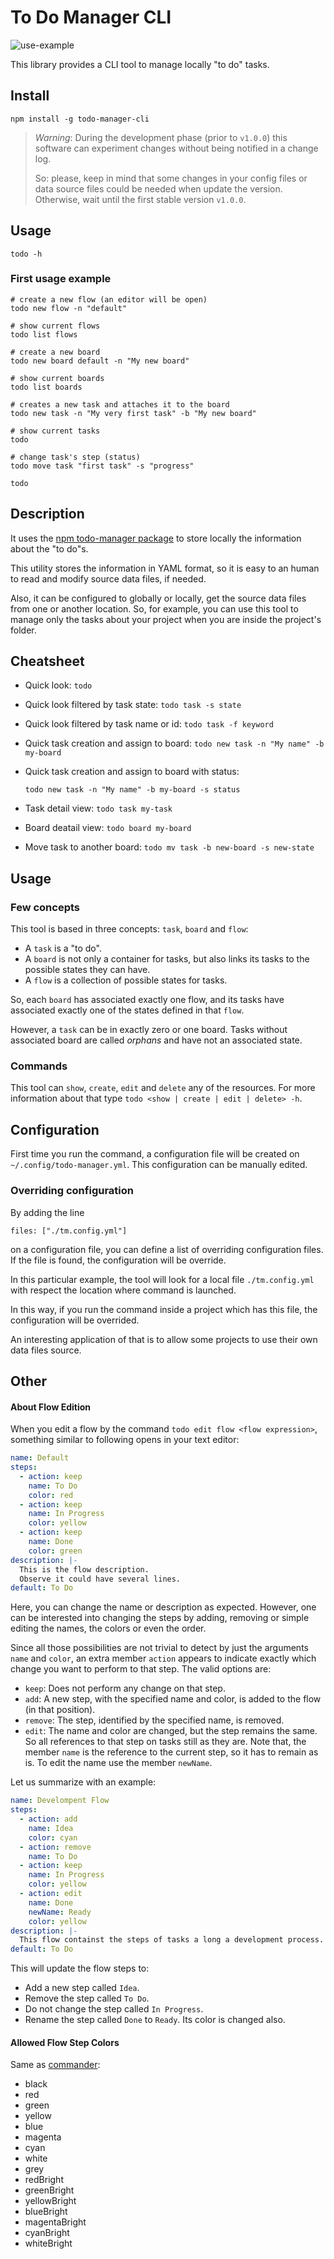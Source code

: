 # To Do Manager CLI

![use-example](example.gif)

This library provides a CLI tool to manage locally "to do" tasks.

## Install

```
npm install -g todo-manager-cli
```

> *Warning*: During the development phase (prior to `v1.0.0`) this software can
experiment changes without being notified in a change log.
>
> So: please, keep in mind that some changes in your config files or data source
files could be needed when update the version.
Otherwise, wait until the first stable version `v1.0.0`.

## Usage

```
todo -h
```

### First usage example


```
# create a new flow (an editor will be open)
todo new flow -n "default"

# show current flows
todo list flows

# create a new board
todo new board default -n "My new board"

# show current boards
todo list boards

# creates a new task and attaches it to the board
todo new task -n "My very first task" -b "My new board"

# show current tasks
todo

# change task's step (status)
todo move task "first task" -s "progress"

todo
```

## Description

It uses the [npm todo-manager package](https://www.npmjs.com/package/todo-manager) to store locally the information about the "to do"s.

This utility stores the information in YAML format, so it is easy to an human to read and modify source data files, if needed.

Also, it can be configured to globally or locally, get the source data files from one or another location. So, for example, you can use this tool to manage only the tasks about your project when you are inside the project's folder.

## Cheatsheet

- Quick look: `todo`
- Quick look filtered by task state: `todo task -s state`
- Quick look filtered by task name or id: `todo task -f keyword`
- Quick task creation and assign to board: `todo new task -n "My name" -b my-board`
- Quick task creation and assign to board with status:

  ```todo new task -n "My name" -b my-board -s status```

- Task detail view: `todo task my-task`
- Board deatail view: `todo board my-board`
- Move task to another board: `todo mv task -b new-board -s new-state`

## Usage

### Few concepts

This tool is based in three concepts: `task`, `board` and `flow`:

  - A `task` is a "to do".
  - A `board` is not only a container for tasks, but also links its tasks to the possible states they can have.
  - A `flow` is a collection of possible states for tasks.

So, each `board` has associated exactly one flow, and its tasks have associated exactly one of the states defined in that `flow`.

However, a `task` can be in exactly zero or one board. Tasks without associated board are called _orphans_ and have not an associated state.

### Commands

This tool can `show`, `create`, `edit` and `delete` any of the resources.
For more information about that type `todo <show | create | edit | delete> -h`.

## Configuration

First time you run the command, a configuration file will be created on `~/.config/todo-manager.yml`. This configuration can be manually edited.

### Overriding configuration

By adding the line

```
files: ["./tm.config.yml"]
```

on a configuration file, you can define a list of overriding configuration files.
If the file is found, the configuration will be override.

In this particular example, the tool will look for a local file `./tm.config.yml` with respect the location where command is launched.

In this way, if you run the command inside a project which has this file, the configuration will be overrided.

An interesting application of that is to allow some projects to use their own data files source.

## Other

#### About Flow Edition

When you edit a flow by the command `todo edit flow <flow expression>`, something similar to following opens in your text editor:

```yaml
name: Default
steps:
  - action: keep
    name: To Do
    color: red
  - action: keep
    name: In Progress
    color: yellow
  - action: keep
    name: Done
    color: green
description: |-
  This is the flow description.
  Observe it could have several lines.
default: To Do
```

Here, you can change the name or description as expected.
However, one can be interested into changing the steps by adding, removing or simple editing the names, the colors or even the order.

Since all those possibilities are not trivial to detect by just the arguments `name` and `color`, an extra member `action` appears to indicate exactly which change you want to perform to that step.
The valid options are:

- `keep`: Does not perform any change on that step.
- `add`: A new step, with the specified name and color, is added to the flow (in that position).
- `remove`: The step, identified by the specified name, is removed.
- `edit`: The name and color are changed, but the step remains the same. So all references to that step on tasks still as they are.
Note that, the member `name` is the reference to the current step, so it has to remain as is. To edit the name use the member `newName`.

Let us summarize with an example:


```yaml
name: Develompent Flow
steps:
  - action: add
    name: Idea
    color: cyan
  - action: remove
    name: To Do
  - action: keep
    name: In Progress
    color: yellow
  - action: edit
    name: Done
    newName: Ready
    color: yellow
description: |-
  This flow containst the steps of tasks a long a development process.
default: To Do
```

This will update the flow steps to:

- Add a new step called `Idea`.
- Remove the step called `To Do`.
- Do not change the step called `In Progress`.
- Rename the step called `Done` to `Ready`. Its color is changed also.


#### Allowed Flow Step Colors

Same as [commander](https://www.npmjs.com/package/commander):

  - black
  - red
  - green
  - yellow
  - blue
  - magenta
  - cyan
  - white
  - grey
  - redBright
  - greenBright
  - yellowBright
  - blueBright
  - magentaBright
  - cyanBright
  - whiteBright
